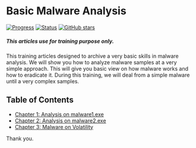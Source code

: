 # Basic Malware Analysis
[![Progress](https://img.shields.io/badge/Progress-60%25-orange.svg)]()
[![Status](https://img.shields.io/badge/Status-Incomplete-orange.svg)]()
[![GitHub stars](https://img.shields.io/github/stars/badges/shields.svg?style=social&label=Star&maxAge=100)]()
##### This articles use for training purpose only.
This training articles designed to archive a very basic skills in malware analysis. We will show you how to analyze malware samples at a very simple approach. This will give you basic view on how malware works and how to eradicate it. During this training, we will deal from a simple malware until a very complex samples.

## Table of Contents
- [Chapter 1: Analysis on malware1.exe](https://github.com/alternat0r/training-basic-malware-analysis/tree/master/Chapter-1)
- [Chapter 2: Analysis on malware2.exe](https://github.com/alternat0r/training-basic-malware-analysis/tree/master/Chapter-2)
- [Chapter 3: Malware on Volatility](https://github.com/alternat0r/training-basic-malware-analysis/tree/master/Chapter-3)

Thank you.
